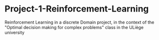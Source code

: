 # Project-1-Reinforcement-Learning
Reinforcement Learning in a discrete Domain project, in the context of the "Optimal decision making for complex problems" class in the ULiège university 
